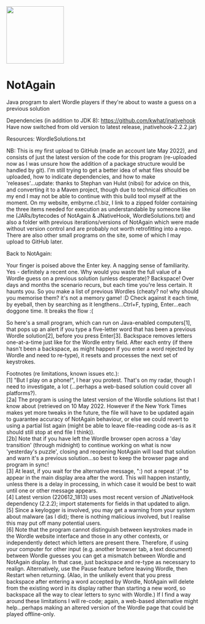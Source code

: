 <img src="https://repository-images.githubusercontent.com/501008140/0ed3fb4f-c624-4dde-b0fc-471c742e0e24" width="150">

# NotAgain

Java program to alert Wordle players if they're about to waste a guess on a previous solution

Dependencies (in addition to JDK 8): https://github.com/kwhat/jnativehook
Have now switched from old version to latest release, jnativehook-2.2.2.jar)

Resources: WordleSolutions.txt

NB: This is my first upload to GitHub (made an account late May 2022), and consists of just the latest version of the code for this program (re-uploaded now as I was unsure how the addition of a package structure would be handled by git). I'm still trying to get a better idea of what files should be uploaded, how to indicate dependencies, and how to make 'releases'...update: thanks to Stephan van Hulst (nibsi) for advice on this, and converting it to a Maven project, though due to technical difficulties on my end I may not be able to continue with this build tool myself at the moment. On my website, embyrne.c1.biz, I link to a zipped folder containing the three items needed for execution as understandable by someone like me (JARs/bytecodes of NotAgain & JNativeHook, WordleSolutions.txt) and also a folder with previous iterations/versions of NotAgain which were made without version control and are probably not worth retrofitting into a repo. There are also other small programs on the site, some of which I may upload to GitHub later.

Back to NotAgain:

Your finger is poised above the Enter key. A nagging sense of familiarity. Yes - definitely a recent one. Why would you waste the full value of a Wordle guess on a previous solution (unless desperate)? Backspace! Over days and months the scenario recurs, but each time you're less certain. It haunts you. So you make a list of previous Wordles (cheaty? no! why should you memorise them? it's not a memory game! :D Check against it each time, by eyeball, then by searching as it lengthens...Ctrl+F, typing, Enter...each doggone time. It breaks the flow :(

So here's a small program, which can run on Java-enabled computers[1], that pops up an alert if you type a five-letter word that has been a previous Wordle solution[2], before you press Enter[3]. Backspace removes letters one-at-a-time just like for the Wordle entry field. After each entry (if there hasn't been a backspace, as might happen if you enter a word rejected by Wordle and need to re-type), it resets and processes the next set of keystrokes.

Footnotes (re limitations, known issues etc.):<br>
[1] "But I play on a phone!", I hear you protest. That's on my radar, though I need to investigate, a lot (...perhaps a web-based solution could cover all platforms?).<br>
[2a] The program is using the latest version of the Wordle solutions list that I know about (retrieved on 10 May 2022. However if the New York Times makes yet more tweaks in the future, the file will have to be updated again to guarantee accuracy of NotAgain behaviour, or else we could revert to using a partial list again (might be able to leave file-reading code as-is as it should still stop at end file I think)).<br>
[2b] Note that if you have left the Wordle browser open across a 'day transition' (through midnight) to continue working on what is now 'yesterday's puzzle', closing and reopening NotAgain will load that solution and warn it's a previous solution...so best to keep the browser page and program in sync!<br>
[3] At least, if you wait for the alternative message, ":) not a repeat :)" to appear in the main display area after the word. This will happen instantly, unless there is a delay in processing, in which case it would be best to wait until one or other message appears.<br>
[4] Latest version (220612_1813) uses most recent version of JNativeHook dependency (2.2.2); import statements for fields in that updated to align.<br>
[5] Since a keylogger is involved, you may get a warning from your system about malware (as I did); there is nothing malicious involved, but I realise this may put off many potential users.<br>
[6] Note that the program cannot distinguish between keystrokes made in the Wordle website interface and those in any other contexts, or independently detect which letters are present there. Therefore, if using your computer for other input (e.g. another browser tab, a text document) between Wordle guesses you can get a mismatch between Wordle and NotAgain display. In that case, just backspace and re-type as necessary to realign. Alternatively, use the Pause feature before leaving Wordle, then Restart when returning. (Alao, in the unlikely event that you press backspace after entering a word accepted by Wordle, NotAgain will delete from the existing word in its display rather than starting a new word, so backspace all the way to clear letters to sync with Wordle.) If I find a way around these limitations I will re-code; again, a web-based alternative might help...perhaps making an altered version of the Wordle page that could be played offline-only.

